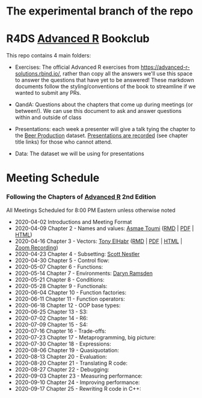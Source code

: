 # The experimental branch of the repo

# R4DS [Advanced R](https://adv-r.hadley.nz/) Bookclub

This repo contains 4 main folders:

- Exercises: The official Advanced R exercises from https://advanced-r-solutions.rbind.io/, 
rather than copy all the answers we'll use this space to answer the questions that have yet to be answered!
These markdown documents follow the styling/conventions of the book to streamline if we wanted 
to submit any PRs.

- QandA: Questions about the chapters that come up during meetings (or between!).
We can use this document to ask and answer questions within and outside of class

- Presentations: each week a presenter will give a talk tying the chapter to the [Beer Production](https://github.com/rfordatascience/tidytuesday/blob/master/data/2020/2020-03-31/readme.md) dataset. [Presentations are recorded](https://www.youtube.com/channel/UCCaChdLMTYMxyawR_Qf-kYA) (see chapter title links) for those who cannot attend.

- Data: The dataset we will be using for presentations

# Meeting Schedule 
### Following the Chapters of [Advanced R](https://adv-r.hadley.nz/) 2nd Edition
All Meetings Scheduled for 8:00 PM Eastern unless otherwise noted


- 2020-04-02 Introductions and Meeting Format
- 2020-04-09 Chapter 2 - Names and values: [Asmae Toumi](https://twitter.com/asmae_toumi) ([RMD](Presentations/Week2/Chap2slides.Rmd) | [PDF](Presentations/Week2/Chap2slides.pdf) |  [HTML](Presentations/Week2/Chap2slides.html))
- 2020-04-16 Chapter 3 - Vectors: [Tony ElHabr](https://twitter.com/TonyElHabr) ([RMD](Presentations/Week3/Chap3slides.Rmd) | [PDF](Presentations/Week3/Chap3slides.pdf) |  [HTML](Presentations/Week3/Chap3slides.html) | [Zoom Recording](https://www.youtube.com/watch?v=pQ-xDAPEQaw))
- 2020-04-23 Chapter 4 - Subsetting: [Scott Nestler](https://twitter.com/ScottNestler)
- 2020-04-30 Chapter 5 - Control flow:
- 2020-05-07 Chapter 6 - Functions:
- 2020-05-14 Chapter 7 - Environments: [Daryn Ramsden](https://twitter.com/thisisdaryn)
- 2020-05-21 Chapter 8 - Conditions:
- 2020-05-28 Chapter 9 - Functionals:
- 2020-06-04 Chapter 10 - Function factories:
- 2020-06-11 Chapter 11 - Function operators:
- 2020-06-18 Chapter 12 - OOP base types:
- 2020-06-25 Chapter 13 - S3:
- 2020-07-02 Chapter 14 - R6:
- 2020-07-09 Chapter 15 - S4:
- 2020-07-16 Chapter 16 - Trade-offs:
- 2020-07-23 Chapter 17 - Metaprogramming, big picture:
- 2020-07-30 Chapter 18 - Expressions:
- 2020-08-06 Chapter 19 - Quasiquotation:
- 2020-08-13 Chapter 20 - Evaluation:
- 2020-08-20 Chapter 21 - Translating R code:
- 2020-08-27 Chapter 22 - Debugging:
- 2020-09-03 Chapter 23 - Measuring performance:
- 2020-09-10 Chapter 24 - Improving performance:
- 2020-09-17 Chapter 25 - Rewriting R code in C++:
